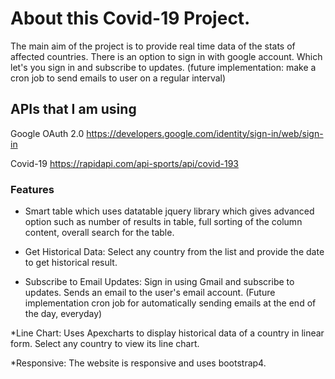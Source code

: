 # About this Covid-19 Project.

The main aim of the project is to provide real time data of the stats of affected countries. There is an option to sign in with google account. Which let's you sign in and subscribe to updates. (future implementation: make a cron job to send emails to user on a regular interval) 

## APIs that I am using

Google OAuth 2.0 https://developers.google.com/identity/sign-in/web/sign-in

Covid-19 https://rapidapi.com/api-sports/api/covid-193


### Features

* Smart table which uses datatable jquery library which gives advanced option such as number of results in table, full sorting of the column content, overall search for the table.

* Get Historical Data: Select any country from the list and provide the date to get historical result.

* Subscribe to Email Updates: Sign in using Gmail and subscribe to updates. Sends an email to the user's email account. (Future implementation cron job for automatically sending emails at the end of the day, everyday)

*Line Chart: Uses Apexcharts to display historical data of a country in linear form. Select any country to view its line chart.

*Responsive: The website is responsive and uses bootstrap4.




